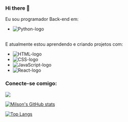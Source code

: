 ### Hi there 👋

Eu sou programador Back-end em:
  - <img src="https://img.shields.io/badge/Python-3776AB?style=for-the-badge&logo=python&logoColor=white" alt="Python-logo"/>
<br>
E atualmente estou aprendendo e criando projetos com:
<br>
<ul>
  <li><img src="https://img.shields.io/badge/HTML5-E34F26?style=for-the-badge&logo=html5&logoColor=white" alt="HTML-logo"/></li>
  <li><img src="https://img.shields.io/badge/CSS3-1572B6?style=for-the-badge&logo=css3&logoColor=white" alt="CSS-logo"/></li>
  <li><img src="https://img.shields.io/badge/JavaScript-F7DF1E?style=for-the-badge&logo=javascript&logoColor=black" alt="JavaScript-logo"/></li>
  <li><img src="https://img.shields.io/badge/React-20232A?style=for-the-badge&logo=react&logoColor=61DAFB" alt="React-logo"/></li>
 </ul>
 
 ### Conecte-se comigo:
 
 <a href="[https://www.linkedin.com/in/milsonfortunato-neto-20542396](https://www.linkedin.com/in/milson-fortunato-neto-20542396/)"> <img src="https://img.shields.io/badge/LinkedIn-0077B5?style=for-the-badge&logo=linkedin&logoColor=white"/></a>

[![Milson's GitHub stats](https://github-readme-stats.vercel.app/api?username=1000sonGit)](https://github.com/anuraghazra/github-readme-stats)


[![Top Langs](https://github-readme-stats.vercel.app/api/top-langs/?username=1000sonGit)](https://github.com/anuraghazra/github-readme-stats)
<!--
**1000sonGit/1000sonGit** is a ✨ _special_ ✨ repository because its `README.md` (this file) appears on your GitHub profile.

Here are some ideas to get you started:

- 🔭 I’m currently working on ...
- 🌱 I’m currently learning ...
- 👯 I’m looking to collaborate on ...
- 🤔 I’m looking for help with ...
- 💬 Ask me about ...
- 📫 How to reach me: ...
- 😄 Pronouns: ...
- ⚡ Fun fact: ...
-->
